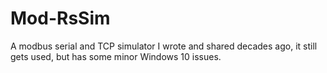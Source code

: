 # Mod-RsSim
A modbus serial and TCP simulator I wrote and shared decades ago, it still gets used, but has some minor Windows 10 issues.

